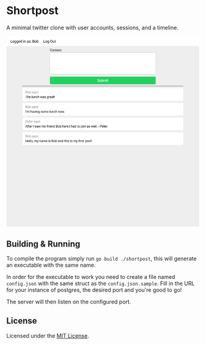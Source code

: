 # Shortpost

A minimal twitter clone with user accounts, sessions, and a timeline.

![Screenshot of the website with some sample posts](./screenshot.png)

## Building & Running

To compile the program simply run `go build ./shortpost`, this will
generate an executable with the same name.

In order for the executable to work you need to create a file named `config.json`
with the same struct as the `config.json.sample`. Fill in the URL
for your instance of postgres, the desired port and you're good to go!

The server will then listen on the configured port.

## License

Licensed under the [MIT License](./LICENSE).
